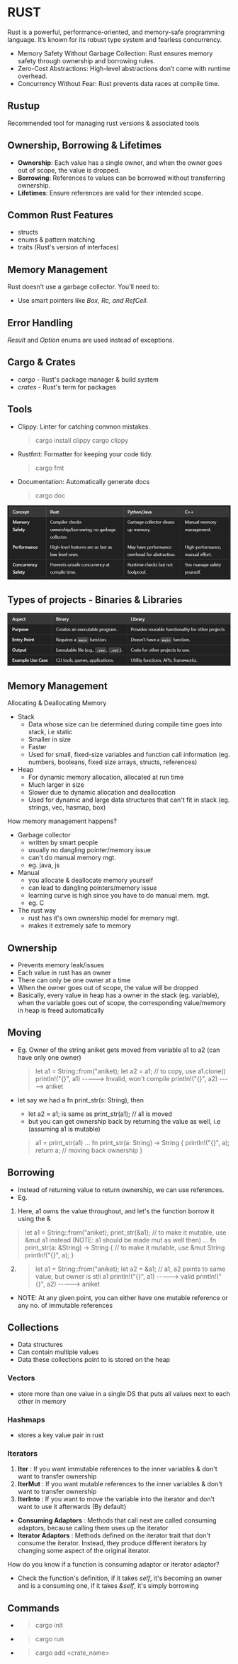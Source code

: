# RUST
Rust is a powerful, performance-oriented, and memory-safe programming language. It’s known for its robust type system and fearless concurrency.
- Memory Safety Without Garbage Collection: Rust ensures memory safety through ownership and borrowing rules.
- Zero-Cost Abstractions: High-level abstractions don’t come with runtime overhead.
- Concurrency Without Fear: Rust prevents data races at compile time.

## Rustup
Recommended tool for managing rust versions & associated tools

## Ownership, Borrowing & Lifetimes
- **Ownership**: Each value has a single owner, and when the owner goes out of scope, the value is dropped.
- **Borrowing**: References to values can be borrowed without transferring ownership.
- **Lifetimes**: Ensure references are valid for their intended scope.

## Common Rust Features
- structs
- enums & pattern matching
- traits (Rust's version of interfaces)

## Memory Management
Rust doesn’t use a garbage collector. You'll need to:
- Use smart pointers like _Box, Rc, and RefCell_.

## Error Handling
_Result_ and _Option_ enums are used instead of exceptions.

## Cargo & Crates
- _cargo_ - Rust's package manager & build system
- _crates_ - Rust's term for packages

## Tools
- Clippy: Linter for catching common mistakes.
    > cargo install clippy
    > cargo clippy
- Rustfmt: Formatter for keeping your code tidy.
    > cargo fmt
- Documentation: Automatically generate docs
    > cargo doc

![Rust vs Java/Python vs C++](image.png)

## Types of projects - Binaries & Libraries
![Binary vs Library](image-1.png)

## Memory Management
Allocating & Deallocating Memory 
- Stack
    - Data whose size can be determined during compile time goes into stack, i.e static
    - Smaller in size
    - Faster
    - Used for small, fixed-size variables and function call information (eg. numbers, booleans, fixed size arrays, structs, references)
- Heap
    - For dynamic memory allocation, allocated at run time
    - Much larger in size
    - Slower due to dynamic allocation and deallocation
    - Used for dynamic and large data structures that can't fit in stack (eg. strings, vec, hasmap, box)

How memory management happens?
- Garbage collector
    - written by smart people
    - usually no dangling pointer/memory issue
    - can't do manual memory mgt.
    - eg. java, js
- Manual
    - you allocate & deallocate memory yourself
    - can lead to dangling pointers/memory issue
    - learning curve is high since you have to do manual mem. mgt.
    - eg. C
- The rust way
    - rust has it's own ownership model for memory mgt.
    - makes it extremely safe to memory

## Ownership
- Prevents memory leak/issues
- Each value in rust has an owner
- There can only be one owner at a time
- When the owner goes out of scope, the value will be dropped
- Basically, every value in heap has a owner in the stack (eg. variable), when the variable goes out of scope, the corresponding value/memory in heap is freed automatically

## Moving
-  Eg. Owner of the string aniket gets moved from variable a1 to a2 (can have only one owner)
    > let a1 = String::from("aniket);
    > let a2 = a1;              // to copy, use a1.clone()
    > println!("{}", a1) -----> Invalid, won't compile
    > println!("{}", a2) -----> aniket

- let say we had a fn print_str(s: String), then
    - let a2 = a1; is same as print_str(a1); // a1 is moved
    - but you can get ownership back by returning the value as well, i.e (assuming a1 is mutable)
    > a1 = print_str(a1)
    > ...
    > fn print_str(a: String) -> String {
        println!("{}", a);
        return a; // moving back ownership
    }

## Borrowing
- Instead of returning value to return ownership, we can use references.
- Eg. 
1. Here, a1 owns the value throughout, and let's the function borrow it using the &
  > let a1 = String::from("aniket);
  > print_str(&a1); // to make it mutable, use &mut a1 instead (NOTE: a1 should be made mut as well then)
  > ...
  > fn print_str(a: &String) -> String { // to make it mutable, use &mut String
    println!("{}", a);
  }
2.  > let a1 = String::from("aniket);
    > let a2 = &a1;              // a1, a2 points to same value, but owner is stll a1
    > println!("{}", a1) -----> valid
    > println!("{}", a2) -----> aniket

- NOTE: At any given point, you can either have one mutable reference or any no. of immutable references

## Collections
- Data structures
- Can contain multiple values
- Data these collections point to is stored on the heap

### Vectors
- store more than one value in a single DS that puts all values next to each other in memory

### Hashmaps
- stores a key value pair in rust

### Iterators
1. **Iter** : If you want immutable references to the inner variables & don't want to transfer ownership
2. **IterMut** : If you want mutable references to the inner variables & don't want to transfer ownership
3. **IterInto** : If you want to move the variable into the iterator and don't want to use it afterwards (By default)
- **Consuming Adaptors** : Methods that call next are called consuming adaptors, because calling them uses up the iterator
- **Iterator Adaptors** : Methods defined on the iterator trait that don't consume the iterator. Instead, they produce different iterators by changing some aspect of the original iterator.

How do you know if a function is consuming adaptor or iterator adaptor?
- Check the function's definition, if it takes _self_, it's becoming an owner and is a consuming one, if it takes _&self_, it's simply borrowing

## Commands
- > cargo init
- > cargo run
- > cargo add <crate_name>
